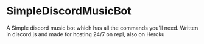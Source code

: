 # SimpleDiscordMusicBot
A Simple discord music bot which has all the commands you'll need. Written in discord.js and made for hosting 24/7 on repl, also on Heroku

